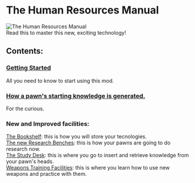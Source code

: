 # The Human Resources Manual
![The Human Resources Manual](https://i.imgur.com/GelF7I6.png)\
Read this to master this new, exciting technology!

## Contents:

### [Getting Started](https://github.com/jptrrs/HumanResources/wiki/Getting-Started) 
All you need to know to start using this mod.

### [How a pawn's starting knowledge is generated.](https://github.com/jptrrs/HumanResources/wiki/How-a-pawn's-starting-knowledge-is-generated.)
For the curious.

### New and Improved facilities:
[The Bookshelf](https://github.com/jptrrs/HumanResources/wiki/Books-and-Bookshelves): this is how you will store your tecnologies.\
[The new Research Benches](https://github.com/jptrrs/HumanResources/wiki/The-new-Research-Benches): this is how your pawns are going to do research now.\
[The Study Desk](https://github.com/jptrrs/HumanResources/wiki/The-new-Study-Desk): this is where you go to insert and retrieve knowledge from your pawn's heads.\
[Weapons Training Facilities](https://github.com/jptrrs/HumanResources/wiki/Weapon-Training): this is where you learn how to use new weapons and practice with them.